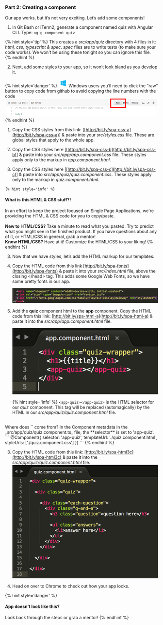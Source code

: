 ### Part 2: Creating a component

Our app works, but it’s not very exciting. Let’s add some components!

1.  In Git Bash or iTerm2, generate a component named quiz with Angular CLI. Type: `ng g component quiz`

  {% hint style='tip' %}
This creates a _src/app/quiz_ directory with 4 files in it: _html, css, typescript & spec_.  _spec_ files are to write tests (to make sure your code works). We won't be using these tonight so you can ignore this file.
  {% endhint %}

2.  Next, add some styles to your app, so it won’t look bland as you develop it.

  {% hint style='danger' %}
![windows-icon.png](/images/windows-icon.png) 
Windows users you’ll need to click the “raw” button to copy code from github to avoid copying the line numbers with the code
    ![raw.png](/images/image32.png)
  {% endhint %}

  1.  Copy the CSS styles from this link: [[http://bit.ly/spa-css-a](http://bit.ly/spa-css-a)] & paste into your _src/styles.css_ file. These are global styles that apply to the whole app.
  
  2.  Copy the CSS styles here [[http://bit.ly/spa-css-b](http://bit.ly/spa-css-b)] & paste into your *src/app/app.component.css* file. These styles apply only to the markup in _app.component.html_.
  
  3.  Copy the CSS styles here [[http://bit.ly/spa-css-c](http://bit.ly/spa-css-c)] & paste into *src/app/quiz/quiz.component.css*. These styles apply only to the markup in _quiz.component.html_.
  
    {% hint style='info' %}
#### What is this HTML & CSS stuff?!
In an effort to keep the project focused on Single Page Applications, we're providing the HTML & CSS code for you to copy/paste.
</br>  
**New to HTML/CSS?** Take a minute to read what you pasted.  Try to predict what you might see in the finished product. If you have questions about any of it, or HTML/CSS in general, grab a mentor! 
</br>
**Know HTML/CSS?** Have at it! Customize the HTML/CSS to your liking!
  {% endhint %}

3.  Now that we have styles, let’s add the HTML markup for our templates.

  1.  Copy the HTML code from this link [http://bit.ly/spa-fonts](http://bit.ly/spa-fonts) & paste it into your *src/index.html* file, above the closing &lt;/head&gt; tag. This adds some Google Web Fonts, so we have some pretty fonts in our app.
  
      ![](/images/image36.png)
  
  2.  Add the **quiz** component html to the **app** component. Copy the HTML code from this link: [http://bit.ly/spa-html-a](http://bit.ly/spa-html-a) & paste it into the *src/app/app.component.html* file.
  
      ![](../images/image24.png)
      
      {% hint style='info' %}
`<app-quiz></app-quiz>` is the HTML selector for our _quiz_ component.  This tag will be replaced (automagically) by the HTML in our _src/app/quiz/quiz.component.html_ file.
</br>
Where does `<app-quiz>` come from?  In the Component metadata in the _src/app/quiz/quiz.component.ts_ file, the **selector** is set to 'app-quiz'.
</br>
```
@Component({
  selector: 'app-quiz',
  templateUrl: './quiz.component.html',
  styleUrls: ['./quiz.component.css']
})
```
{% endhint %}

 3.  Copy the HTML code from this link: [http://bit.ly/spa-html3c](http://bit.ly/spa-html3c) & paste it into the *src/app/quiz/quiz.component.html* file.![](/images/image28.png)

4.  Head on over to Chrome to check out how your app looks.

  {% hint style='danger' %}
#### App doesn't look like this?
Look back through the steps or grab a mentor!
  {% endhint %}
